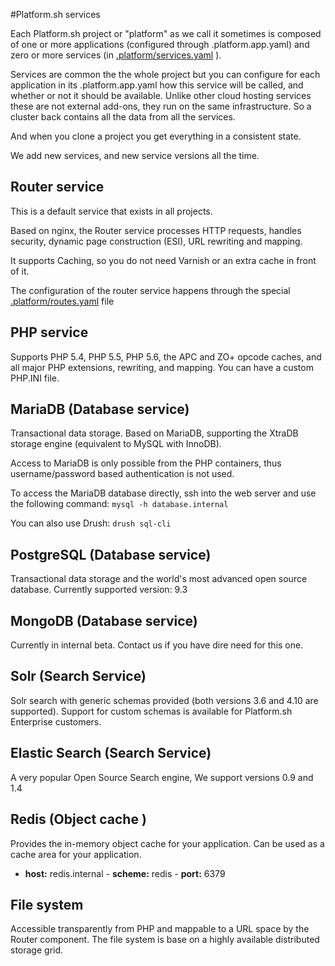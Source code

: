 #Platform.sh services 

Each Platform.sh project or "platform" as we call it sometimes is composed of 
one or more applications (configured through .platform.app.yaml) and zero or 
more services (in [.platform/services.yaml](../../user_guide/reference/services-yaml.html) ).

Services are common the the whole project but you can configure for each
application in its .platform.app.yaml how this service will be called, and
whether or not it should be available. Unlike other cloud hosting services
these are not external add-ons, they run on the same infrastructure. So a
cluster back contains all the data from all the services. 

And when you clone a project you get everything in a consistent state.

We add new services, and new service versions all the time.

## Router service

This is a default service that exists in all projects.

Based on nginx, the Router service processes HTTP requests, handles security,
dynamic page construction (ESI), URL rewriting and mapping. 

It supports Caching, so you do not need Varnish or an extra cache in front of it.

The configuration of the router service happens through the special [.platform/routes.yaml](../../user_guide/reference/routes-yaml.html) file

## PHP service

Supports PHP 5.4, PHP 5.5, PHP 5.6, the APC and ZO+ opcode caches, and all
major PHP extensions, rewriting, and mapping. You can have a custom PHP.INI
file.

## MariaDB (Database service)

Transactional data storage. Based on MariaDB, supporting the XtraDB storage
engine (equivalent to MySQL with InnoDB).

Access to MariaDB is only possible from the PHP containers, thus
username/password based authentication is not used.

To access the MariaDB database directly, ssh into the web server and use the
following command: `mysql -h database.internal`

You can also use Drush: `drush sql-cli`

## PostgreSQL (Database service)

Transactional data storage  and the world's most advanced open source database. 
Currently supported version: 9.3

## MongoDB (Database service)
Currently in internal beta. Contact us if you have dire need for this one.

## Solr (Search Service)

Solr search with generic schemas provided (both versions 3.6 and 4.10 are supported).
Support for custom schemas is available for Platform.sh Enterprise customers.

## Elastic Search (Search Service)
A very popular Open Source Search engine, We support versions 0.9 and 1.4


## Redis (Object cache )

Provides the in-memory object cache for your application. Can be used as a
cache area for your application.

- **host:** redis.internal - **scheme:** redis - **port:** 6379

## File system

Accessible transparently from PHP and mappable to a URL space by the Router
component. The file system is base on a highly available distributed storage
grid.
